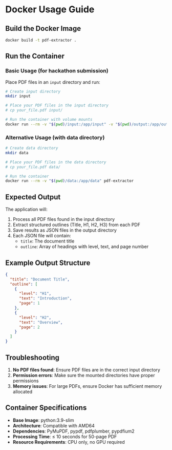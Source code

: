 # Docker Usage Guide

## Build the Docker Image

```bash
docker build -t pdf-extractor .
```

## Run the Container

### Basic Usage (for hackathon submission)
Place PDF files in an `input` directory and run:

```bash
# Create input directory
mkdir input

# Place your PDF files in the input directory
# cp your_file.pdf input/

# Run the container with volume mounts
docker run --rm -v "$(pwd)/input:/app/input" -v "$(pwd)/output:/app/output" pdf-extractor
```

### Alternative Usage (with data directory)
```bash
# Create data directory
mkdir data

# Place your PDF files in the data directory
# cp your_file.pdf data/

# Run the container
docker run --rm -v "$(pwd)/data:/app/data" pdf-extractor
```

## Expected Output

The application will:
1. Process all PDF files found in the input directory
2. Extract structured outlines (Title, H1, H2, H3) from each PDF
3. Save results as JSON files in the output directory
4. Each JSON file will contain:
   - `title`: The document title
   - `outline`: Array of headings with level, text, and page number

## Example Output Structure

```json
{
  "title": "Document Title",
  "outline": [
    {
      "level": "H1",
      "text": "Introduction",
      "page": 1
    },
    {
      "level": "H2", 
      "text": "Overview",
      "page": 2
    }
  ]
}
```

## Troubleshooting

1. **No PDF files found**: Ensure PDF files are in the correct input directory
2. **Permission errors**: Make sure the mounted directories have proper permissions
3. **Memory issues**: For large PDFs, ensure Docker has sufficient memory allocated

## Container Specifications

- **Base Image**: python:3.9-slim
- **Architecture**: Compatible with AMD64
- **Dependencies**: PyMuPDF, pypdf, pdfplumber, pypdfium2
- **Processing Time**: ≤ 10 seconds for 50-page PDF
- **Resource Requirements**: CPU only, no GPU required
